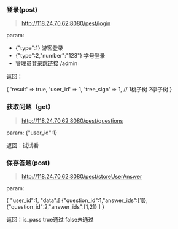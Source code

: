 ### 登录(post)
> http://118.24.70.62:8080/pest/login

param:

* {"type":1} 游客登录
* {"type":2,"number":"123"} 学号登录
* 管理员登录跳链接 /admin

返回：

{
            'result'    => true,
            'user_id'   => 1,
            'tree_sign' => 1, // 1桃子树  2李子树
}


### 获取问题（get）
> http://118.24.70.62:8080/pest/questions

param:
{"user_id":1}

返回：试试看


### 保存答题(post)
> http://118.24.70.62:8080/pest/storeUserAnswer

param:

{
"user_id":1,
"data":[
{"question_id":1,"answer_ids":[1]},
{"question_id":2,"answer_ids":[1,2]}
]
}

返回：is_pass true通过 false未通过
